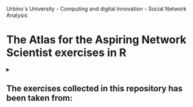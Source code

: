 Urbino`s University - Computing and digital innovation - Social Network Analysis

# The Atlas for the Aspiring Network Scientist exercises in R

<details>
<summary>
  
## The exercises collected in this repository has been taken from:  

</summary>

[![]()](https://www.networkatlas.eu/files/sna_book.pdf)
  
</details>
